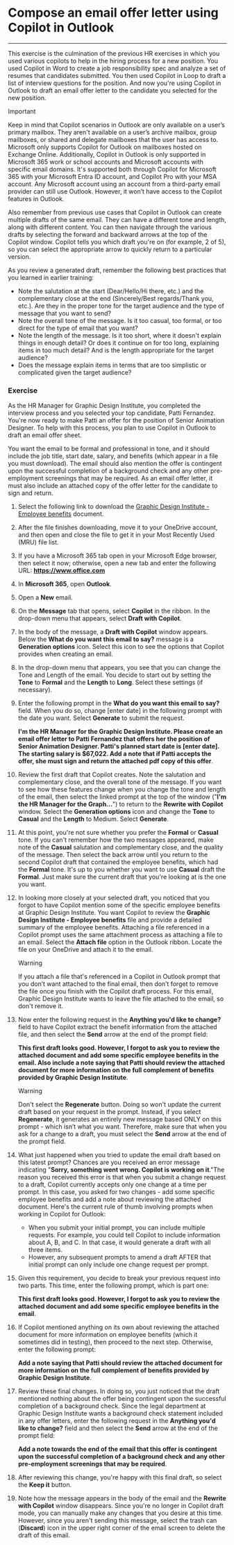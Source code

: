 # Compose an email offer letter using Copilot in Outlook
---
This exercise is the culmination of the previous HR exercises in which you used various copilots to help in the hiring process for a new position. You used Copilot in Word to create a job responsibility spec and analyze a set of resumes that candidates submitted. You then used Copilot in Loop to draft a list of interview questions for the position. And now you're using Copilot in Outlook to draft an email offer letter to the candidate you selected for the new position.

> [!IMPORTANT]
> Keep in mind that Copilot scenarios in Outlook are only available on a user’s primary mailbox. They aren't available on a user’s archive mailbox, group mailboxes, or shared and delegate mailboxes that the user has access to. Microsoft only supports Copilot for Outlook on mailboxes hosted on Exchange Online. Additionally, Copilot in Outlook is only supported in Microsoft 365 work or school accounts and Microsoft accounts with specific email domains. It's supported both through Copilot for Microsoft 365 with your Microsoft Entra ID account, and Copilot Pro with your MSA account. Any Microsoft account using an account from a third-party email provider can still use Outlook. However, it won’t have access to the Copilot features in Outlook.

Also remember from previous use cases that Copilot in Outlook can create multiple drafts of the same email. They can have a different tone and length, along with different content. You can then navigate through the various drafts by selecting the forward and backward arrows at the top of the Copilot window. Copilot tells you which draft you're on (for example, 2 of 5), so you can select the appropriate arrow to quickly return to a particular version.

As you review a generated draft, remember the following best practices that you learned in earlier training:

 -  Note the salutation at the start (Dear/Hello/Hi there, etc.) and the complementary close at the end (Sincerely/Best regards/Thank you, etc.). Are they in the proper tone for the target audience and the type of message that you want to send?
 -  Note the overall tone of the message. Is it too casual, too formal, or too direct for the type of email that you want?
 -  Note the length of the message. Is it too short, where it doesn't explain things in enough detail? Or does it continue on for too long, explaining items in too much detail? And is the length appropriate for the target audience?
 -  Does the message explain items in terms that are too simplistic or complicated given the target audience?

### Exercise

As the HR Manager for Graphic Design Institute, you completed the interview process and you selected your top candidate, Patti Fernandez. You're now ready to make Patti an offer for the position of Senior Animation Designer. To help with this process, you plan to use Copilot in Outlook to draft an email offer sheet.

You want the email to be formal and professional in tone, and it should include the job title, start date, salary, and benefits (which appear in a file you must download). The email should also mention the offer is contingent upon the successful completion of a background check and any other pre-employment screenings that may be required. As an email offer letter, it must also include an attached copy of the offer letter for the candidate to sign and return.

1.  Select the following link to download the [Graphic Design Institute - Employee benefits](https://edxinteractivepage.blob.core.windows.net/ms-4004/Graphic%20Design%20Institute%20-%20Employee%20benefits.docx) document.
2.  After the file finishes downloading, move it to your OneDrive account, and then open and close the file to get it in your Most Recently Used (MRU) file list.
3.  If you have a Microsoft 365 tab open in your Microsoft Edge browser, then select it now; otherwise, open a new tab and enter the following URL: **https://www.office.com**
4.  In **Microsoft 365**, open **Outlook**.
5.  Open a **New** email.
6.  On the **Message** tab that opens, select **Copilot** in the ribbon. In the drop-down menu that appears, select **Draft with Copilot**.
7.  In the body of the message, a **Draft with Copilot** window appears. Below the **What do you want this email to say?** message is a **Generation options** icon. Select this icon to see the options that Copilot provides when creating an email.
8.  In the drop-down menu that appears, you see that you can change the Tone and Length of the email. You decide to start out by setting the **Tone** to **Formal** and the **Length** to **Long**. Select these settings (if necessary).
9.  Enter the following prompt in the **What do you want this email to say?** field. When you do so, change \[enter date\] in the following prompt with the date you want. Select **Generate** to submit the request.
    
    **I'm the HR Manager for the Graphic Design Institute. Please create an email offer letter to Patti Fernandez that offers her the position of Senior Animation Designer. Patti's planned start date is \[enter date\]. The starting salary is $67,022. Add a note that if Patti accepts the offer, she must sign and return the attached pdf copy of this offer**.
10. Review the first draft that Copilot creates. Note the salutation and complementary close, and the overall tone of the message. If you want to see how these features change when you change the tone and length of the email, then select the linked prompt at the top of the window ("**I'm the HR Manager for the Graph...**") to return to the **Rewrite with Copilot** window. Select the **Generation options** icon and change the **Tone** to **Casual** and the **Length** to Medium. Select **Generate**.
11. At this point, you're not sure whether you prefer the **Formal** or **Casual** tone. If you can't remember how the two messages appeared, make note of the **Casual** salutation and complementary close, and the quality of the message. Then select the back arrow until you return to the second Copilot draft that contained the employee benefits, which had the **Formal** tone. It's up to you whether you want to use **Casual** draft the **Formal**. Just make sure the current draft that you're looking at is the one you want.
12. In looking more closely at your selected draft, you noticed that you forgot to have Copilot mention some of the specific employee benefits at Graphic Design Institute. You want Copilot to review the **Graphic Design Institute - Employee benefits** file and provide a detailed summary of the employee benefits. Attaching a file referenced in a Copilot prompt uses the same attachment process as attaching a file to an email. Select the **Attach file** option in the Outlook ribbon. Locate the file on your OneDrive and attach it to the email.

    > [!WARNING]
    > If you attach a file that's referenced in a Copilot in Outlook prompt that you don’t want attached to the final email, then don’t forget to remove the file once you finish with the Copilot draft process. For this email, Graphic Design Institute wants to leave the file attached to the email, so don't remove it.
    
14. Now enter the following request in the **Anything you'd like to change?** field to have Copilot extract the benefit information from the attached file, and then select the **Send** arrow at the end of the prompt field:
    
    **This first draft looks good. However, I forgot to ask you to review the attached document and add some specific employee benefits in the email. Also include a note saying that Patti should review the attached document for more information on the full complement of benefits provided by Graphic Design Institute**.
    
    > [!WARNING]
    > Don't select the **Regenerate** button. Doing so won't update the current draft based on your request in the prompt. Instead, if you select **Regenerate**, it generates an entirely new message based ONLY on this prompt - which isn’t what you want. Therefore, make sure that when you ask for a change to a draft, you must select the **Send** arrow at the end of the prompt field.
14. What just happened when you tried to update the email draft based on this latest prompt? Chances are you received an error message indicating "**Sorry, something went wrong. Copilot is working on it**."The reason you received this error is that when you submit a change request to a draft, Copilot currently accepts only one change at a time per prompt. In this case, you asked for two changes - add some specific employee benefits and add a note about reviewing the attached document. Here's the current rule of thumb involving prompts when working in Copilot for Outlook:
     -  When you submit your initial prompt, you can include multiple requests. For example, you could tell Copilot to include information about A, B, and C. In that case, it would generate a draft with all three items.
     -  However, any subsequent prompts to amend a draft AFTER that initial prompt can only include one change request per prompt.
15. Given this requirement, you decide to break your previous request into two parts. This time, enter the following prompt, which is part one:
    
    **This first draft looks good. However, I forgot to ask you to review the attached document and add some specific employee benefits in the email**.
16. If Copilot mentioned anything on its own about reviewing the attached document for more information on employee benefits (which it sometimes did in testing), then proceed to the next step. Otherwise, enter the following prompt:
    
    **Add a note saying that Patti should review the attached document for more information on the full complement of benefits provided by Graphic Design Institute**.
17. Review these final changes. In doing so, you just noticed that the draft mentioned nothing about the offer being contingent upon the successful completion of a background check. Since the legal department at Graphic Design Institute wants a background check statement included in any offer letters, enter the following request in the **Anything you'd like to change?** field and then select the **Send** arrow at the end of the prompt field:
    
    **Add a note towards the end of the email that this offer is contingent upon the successful completion of a background check and any other pre-employment screenings that may be required**.
18. After reviewing this change, you're happy with this final draft, so select the **Keep it** button.<br>
19. Note how the message appears in the body of the email and the **Rewrite with Copilot** window disappears. Since you're no longer in Copilot draft mode, you can manually make any changes that you desire at this time. However, since you aren't sending this message, select the trash can (**Discard**) icon in the upper right corner of the email screen to delete the draft of this email.
